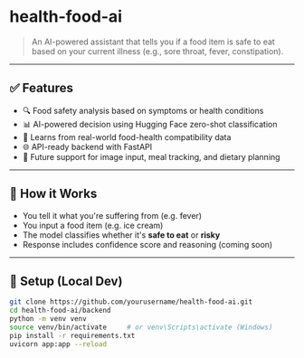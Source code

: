 # health-food-ai

> An AI-powered assistant that tells you if a food item is safe to eat based on your current illness (e.g., sore throat, fever, constipation).

---

## ✅ Features

- 🔍 Food safety analysis based on symptoms or health conditions
- 📊 AI-powered decision using Hugging Face zero-shot classification
- 🧠 Learns from real-world food-health compatibility data
- 🌐 API-ready backend with FastAPI
- 💬 Future support for image input, meal tracking, and dietary planning

---

## 🧠 How it Works

- You tell it what you're suffering from (e.g. fever)
- You input a food item (e.g. ice cream)
- The model classifies whether it's **safe to eat** or **risky**
- Response includes confidence score and reasoning (coming soon)

---

## 🚀 Setup (Local Dev)

```bash
git clone https://github.com/yourusername/health-food-ai.git
cd health-food-ai/backend
python -m venv venv
source venv/bin/activate     # or venv\Scripts\activate (Windows)
pip install -r requirements.txt
uvicorn app:app --reload
```
